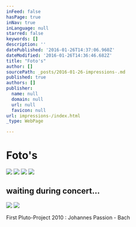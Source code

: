 ```yaml
---
inFeed: false
hasPage: true
inNav: true
inLanguage: null
starred: false
keywords: []
description: ''
datePublished: '2016-01-26T14:37:06.960Z'
dateModified: '2016-01-26T14:36:46.682Z'
title: "Foto's"
author: []
sourcePath: _posts/2016-01-26-impressions-.md
published: true
authors: []
publisher:
  name: null
  domain: null
  url: null
  favicon: null
url: impressions-/index.html
_type: WebPage

---
```

# Foto's
![](https://s3-us-west-2.amazonaws.com/the-grid-img/p/c90bfd204db63ca3a33cc0e8a4634dbb200c48af.jpg)
![](https://s3-us-west-2.amazonaws.com/the-grid-img/p/eb34aa8653f412f8e37572d9215dd4022a7c4223.jpg)
![](https://s3-us-west-2.amazonaws.com/the-grid-img/p/293fbdb187dab3a712150953b6a3cd5807834232.jpg)
![](https://s3-us-west-2.amazonaws.com/the-grid-img/p/3510cdb7d99804c80f5af51cba5d0fd5092ca4d7.jpg)

## waiting during concert...
![](https://s3-us-west-2.amazonaws.com/the-grid-img/p/f95ea0fa09b4b9b8c1aba2ef8ab9548cce371501.jpg)
![](https://s3-us-west-2.amazonaws.com/the-grid-img/p/b37c875a12870858e1c2e52c51f3d1173aaf7131.jpg)

First Pluto-Project 2010 : Johannes Passion - Bach